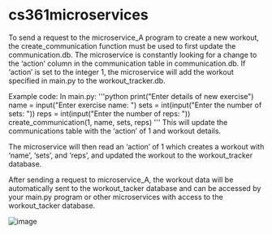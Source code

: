# cs361microservices
To send a request to the microservice_A program to create a new workout, the create_communication function must be used to first update the communication.db. The microservice is constantly looking for a change to the ‘action’ column in the communication table in communication.db. If ‘action’ is set to the integer 1, the microservice will add the workout specified in main.py to the workout_tracker.db.

Example code:
In main.py:
'''python
print("Enter details of new exercise")
name = input("Enter exercise name: ")
sets = int(input("Enter the number of sets: "))
reps = int(input("Enter the number of reps: "))
create_communication(1, name, sets, reps)
'''
This will update the communications table with the ‘action’ of 1 and workout details.

The microservice will then read an ‘action’ of 1 which creates a workout with ‘name’, ‘sets’, and ‘reps’, and updated the workout to the workout_tracker database.

After sending a request to microservice_A, the workout data will be automatically sent to the workout_tacker database and can be accessed by your main.py program or other microservices with access to the workout_tacker database.

![image](https://github.com/user-attachments/assets/433bb457-7911-48dc-b17d-2951dfb2d3b5)
